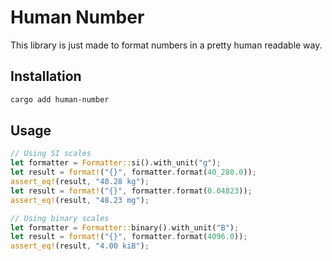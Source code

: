 # Human Number

This library is just made to format numbers in a pretty human readable way.

## Installation

```bash
cargo add human-number
```

## Usage

```rust
// Using SI scales
let formatter = Formatter::si().with_unit("g");
let result = format!("{}", formatter.format(40_280.0));
assert_eq!(result, "40.28 kg");
let result = format!("{}", formatter.format(0.04823));
assert_eq!(result, "48.23 mg");

// Using binary scales
let formatter = Formatter::binary().with_unit("B");
let result = format!("{}", formatter.format(4096.0));
assert_eq!(result, "4.00 kiB");
```
